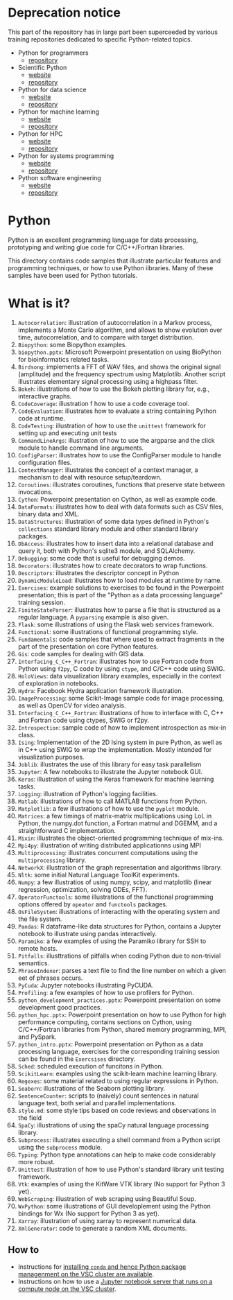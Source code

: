 # Deprecation notice

This part of
the repository has in large part been superceeded by various training 
repositories dedicated to specific Python-related topics.
* Python for programmers
  * [repository](https://github.com/gjbex/Python-for-programmers)
* Scientific Python
  * [website](https://gjbex.github.io/Scientific-Python/)
  * [repository](https://github.com/gjbex/Scientific-Python)
* Python for data science
  * [website](https://gjbex.github.io/Python-for-data-science/)
  * [repository](https://github.com/gjbex/Python-for-data-science)
* Python for machine learning
  * [website](https://gjbex.github.io/Python-for-machine-learning/)
  * [repository](https://github.com/gjbex/Python-for-machine-learning)
* Python for HPC
  * [website](https://gjbex.github.io/Python-for-HPC/)
  * [repository](https://github.com/gjbex/Python-for-HPC)
* Python for systems programming
  * [website](https://gjbex.github.io/Python-for-systems-programming/)
  * [repository](https://github.com/gjbex/Python-for-systems-programming)
* Python software engineering
  * [website](https://gjbex.github.io/Python-software-engineering/)
  * [repository](https://github.com/gjbex/Python-software-engineering)


# Python
Python is an excellent programming language for data processing,
prototyping and writing glue code for C/C++/Fortran libraries.

This directory contains code samples that illustrate particular features
and programming techniques, or how to use Python iibraries.  Many of
these samples have been used for Python tutorials.


# What is it?
1. `Autocorrelation`: illustration of autocorrelation in a Markov process,
    implements a Monte Carlo algorithm, and allows to show evolution over
    time, autocorrelation, and to compare with target distribution.
1. `Biopython`: some Biopython examples.
1. `biopython.pptx`: Microsoft Powerpoint presentation on using BioPython
    for bioinformatics related tasks.
1. `Birdsong`: implements a FFT of WAV files, and shows the original signal
    (amplitude) and the frequency spectrum using Matplotlib.  Another
    script illustrates elementary signal processing using a highpass
    filter.
1. `Bokeh`: illustrations of how to use the Bokeh plotting library for,
    e.g., interactive graphs.
1. `CodeCoverage`: illustration f how to use a code coverage tool.
1. `CodeEvaluation`: illustrates how to evaluate a string containing
    Python code at runtime.
1. `CodeTesting`: illustration of how to use the `unittest` framework for
    setting up and executing unit tests
1. `CommandLineArgs`: illustration of how to use the argparse and the
    click module to handle command line arguments.
1. `ConfigParser`: illustrates how to use the ConfigParser module to handle
    configuration files.
1. `ContextManager`: illustrates the concept of a context manager, a
    mechanism to deal with resource setup/teardown.
1. `Coroutines`: illustrates coroutines, functions that preserve state
    between invocations.
1. `Cython`: Powerpoint presentation on Cython, as well as example code.
1. `DataFormats`: illustrates how to deal with data formats such as CSV
    files, binary data and XML.
1. `DataStructures`: illustration of some data types defined in Python's
    `collections` standard library module and other standard library
    packages.
1. `DbAccess`: illustrates how to insert data into a relational database
    and query it, both with Python's sqlite3 module, and SQLAlchemy.
1. `Debugging`: some code that is useful for debugging demos.
1. `Decorators`: illustrates how to create decorators to wrap functions.
1. `Descriptors`: illustrates the descriptor concept in Python
1. `DynamicModuleLoad`: illustrates how to load modules at runtime
    by name.
1. `Exercises`: example solutions to exercises to be found in the 
    Powerpoint presentation; this is part of the "Python as a data
    processing language" training session.
1. `FiniteStateParser`: illustrates how to parse a file that is structured
    as a regular language.  A `pyparsing` example is also given.
1. `Flask`: some illustrations of using the Flask web services framework.
1. `Functional`: some illustrations of functional programming style.
1. `Fundamentals`: code samples that where used to extract fragments
    in the part of the presentation on core Python features.
1. `Gis`: code samples for dealing with GIS data.
1. `Interfacing_C_C++_Fortran`: illustrates how to use Fortran code
    from Python using `f2py`, C code by using `ctype`, and C/C++ code
    using SWIG.
1. `HoloViews`: data visualization library examples, especially in the
    context of exploration in notebooks.
1. `Hydra`: Facebook Hydra application framework illustration.
1. `ImageProcessing`: some Scikit-Image sample code for image processing,
    as well as OpenCV for video analysis.
1. `Interfacing_C_C++_Fortran`: illustrations of how to interface with
    C, C++ and Fortran code using ctypes, SWIG or f2py.
1. `Introspection`: sample code of how to implement introspection as
    mix-in class.
1. `Ising`: Implementation of the 2D Ising system in pure Python, as well
    as in C++ using SWIG to wrap the implementation.  Mostly intended for
    visualization purposes.
1. `Joblib`: illustrates the use of this library for easy task parallelism
1. `Jupyter`: A few notebooks to illustrate the Jupyter notebook GUI.
1. `Keras`: illustration of using the Keras framework for machine learning
    tasks.
1. `Logging`: illustration of Python's logging facilities.
1. `Matlab`: illustrations of how to call MATLAB functions from Python.
1. `Matplotlib`: a few illustrations of how to use the `pyplot` module.
1. `Matrices`: a few timings of matrix-matrix multiplications using
    LoL in Python, the numpy.dot function, a Fortran matmul and DGEMM, and
    a straightforward C implementation.
1. `Mixin`: illustrates the object-oriented programming technique of
    mix-ins.
1. `Mpi4py`: illustration of writing distributed applicationns using MPI
1. `Multiprocessing`: illustrates concurrent computations using the
   `multiprocessing` library.
1. `NetworkX`: illustration of the graph representation and algorithms
    library.
1. `Nltk`: some initial Natural Language ToolKit experiments.
1. `Numpy`: a few illustratios of using numpy, scipy, and matplotlib
    (linear regression, optimization, solving ODEs, FFT).
1. `OperatorFunctools`: some illustrations of the functional programming
    options offered by `opeator` and `functools` packages.
1. `OsFileSystem`: illustrations of interacting with the operating system
    and the file system.
1. `Pandas`: R dataframe-like data structures for Python, contains a
    Jupyter notebook to illustrate using pandas interactively.
1. `Paramiko`: a few examples of using the Paramiko library for SSH
    to remote hosts.
1. `Pitfalls`: illusttrations of pitfalls when coding Python due to
    non-trivial semantics.
1. `PhraseIndexer`: parses a text file to find the line number on which a
    given eet of phrases occurs.
1. `PyCuda`: Jupyter notebooks illustrating PyCUDA.
1. `Profiling`: a few examples of how to use profilers for Python.
1. `python_development_practices.pptx`: Powerpoint presentation on some
    development good practices.
1. `python_hpc.pptx`: Powerpoint presentation on how to use Python for
    high performance computing, contains sections on Cython, using
    C/C++/Fortran libraries from Python, shared memory programming, MPI,
    and PySpark.
1. `python_intro.pptx`: Powerpoint presentation on Python as a data
    processing language, exercises for the corresponding training session
    can be found in the `Exercsises` directory.
1. `Sched`: scheduled execution of funcitons in Python.
1. `ScikitLearn`: examples using the scikit-learn machine learning
    library.
1. `Regexes`: some material related to using regular expressions in Python.
1. `Seaborn`: illustrations of the Seaborn plotting library.
1. `SentenceCounter`: scripts to (naively) count sentences in natural
    language text, both serial and parallel implementations.
1. `style.md`: some style tips based on code reviews and observations in
    the field
1. `SpaCy`: illustrations of using the spaCy natural language processing library.
1. `Subprocess`: illustrates executing a shell command from a Python script
    using the `subprocess` module.
1. `Typing`: Python type annotations can help to make code considerably
    more robust.
1. `Unittest`: illustration of how to use Python's standard library
    unit testing framework.
1. `Vtk`: examples of using the KitWare VTK library (No support for Python
    3 yet).
1. `WebScraping`: illustration of web scraping using Beautiful Soup.
1. `WxPython`: some illustrations of GUI developlement using the Python
    bindings for Wx (No support for Python 3 as yet).
1. `Xarray`: illustration of using xarray to represent numerical data.
1. `XmlGenerator`: code to generate a random XML documents.


## How to
* Instructions for [installing `conda` and hence Python package managenment
    on the VSC cluster are available](INSTALL_CONDA.md).
* Instructions on how to use a [Jupyter notebook server that runs on a
compute node on the VSC cluster](HOWTO_REMOTE_JUPYTER.md).
